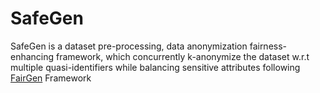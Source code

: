 # SafeGen
SafeGen is a dataset pre-processing, data anonymization fairness-enhancing framework, which concurrently k-anonymize the dataset w.r.t multiple quasi-identifiers while balancing sensitive attributes following [FairGen](https://github.com/FedericoMz/FairGen) Framework 
